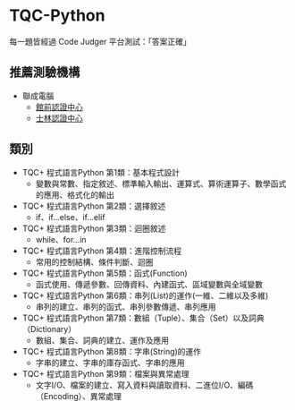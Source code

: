 # TQC-Python
每一題皆經過 Code Judger 平台測試：「答案正確」

## 推薦測驗機構
- 聯成電腦
  - [館前認證中心](https://goo.gl/maps/qLTNrKBFhT9ajHXd7)
  - [士林認證中心](https://goo.gl/maps/RtUATsKsZj2FdgTUA)

## 類別
- TQC+ 程式語言Python 第1類：基本程式設計
  - 變數與常數、指定敘述、標準輸入輸出、運算式、算術運算子、數學函式的應用、格式化的輸出
- TQC+ 程式語言Python 第2類：選擇敘述
  - if、if...else、if…elif
- TQC+ 程式語言Python 第3類：迴圈敘述
  - while、for…in
- TQC+ 程式語言Python 第4類：進階控制流程
  - 常用的控制結構、條件判斷、迴圈
- TQC+ 程式語言Python 第5類：函式(Function)
  - 函式使用、傳遞參數、回傳資料、內建函式、區域變數與全域變數
- TQC+ 程式語言Python 第6類：串列(List)的運作(一維、二維以及多維)
  - 串列的建立、串列的函式、串列參數傳遞、串列應用
- TQC+ 程式語言Python 第7類：數組（Tuple）、集合（Set）以及詞典（Dictionary）
  - 數組、集合、詞典的建立、運作及應用
- TQC+ 程式語言Python 第8類：字串(String)的運作
  - 字串的建立、字串的庫存函式、字串的應用
- TQC+ 程式語言Python 第9類：檔案與異常處理
  - 文字I/O、檔案的建立、寫入資料與讀取資料、二進位I/O、編碼（Encoding）、異常處理